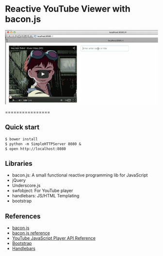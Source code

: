 # Reactive YouTube Viewer with bacon.js

![screencapture](https://raw.githubusercontent.com/hideyuki/bacon-youtube-viewer/master/images/screencapture.gif)

================

## Quick start

```
$ bower install
$ python -m SimpleHTTPServer 8080 &
$ open http://localhost:8080
```

## Libraries
- bacon.js: A small functional reactive programming lib for JavaScript
- jQuery
- Underscore.js
- swfobject: For YouTube player
- handlebars: JS/HTML Templating
- bootstrap

## References

- [bacon.js](http://baconjs.github.io/)
- [bacon.js reference](https://github.com/baconjs/bacon.js/)
- [YouTube JavaScript Player API Reference](https://developers.google.com/youtube/js_api_reference)
- [Bootstrap](http://getbootstrap.com/)
- [Handlebars](http://handlebarsjs.com/)
